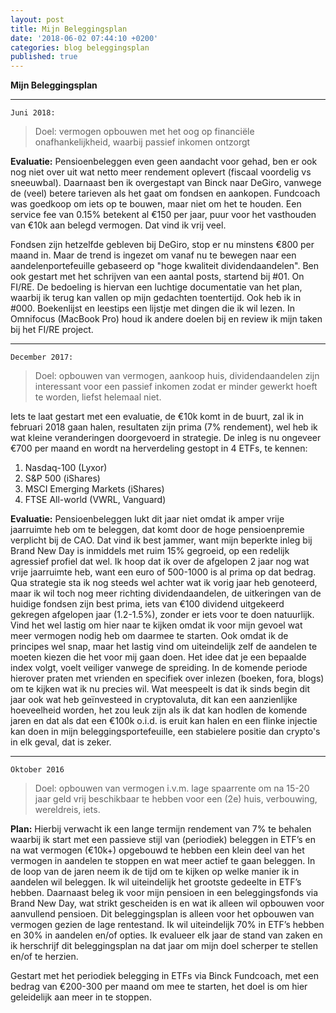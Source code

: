 ```yaml
---
layout: post
title: Mijn Beleggingsplan
date: '2018-06-02 07:44:10 +0200'
categories: blog beleggingsplan
published: true
---
```

**Mijn Beleggingsplan**

---

`Juni 2018:`
>Doel: vermogen opbouwen met het oog op financiële onafhankelijkheid, waarbij passief inkomen ontzorgt

**Evaluatie:** Pensioenbeleggen even geen aandacht voor gehad, ben er ook nog niet over uit wat netto meer rendement oplevert (fiscaal voordelig vs sneeuwbal). Daarnaast ben ik overgestapt van Binck naar DeGiro, vanwege de (veel) betere tarieven als het gaat om fondsen en aankopen. Fundcoach was goedkoop om iets op te bouwen, maar niet om het te houden. Een service fee van 0.15% betekent al €150 per jaar, puur voor het vasthouden van €10k aan belegd vermogen. Dat vind ik vrij veel.

Fondsen zijn hetzelfde gebleven bij DeGiro, stop er nu minstens €800 per maand in. Maar de trend is ingezet om vanaf nu te  bewegen naar een aandelenportefeuille gebaseerd op "hoge kwaliteit dividendaandelen".
Ben ook gestart met het schrijven van een aantal posts, startend bij  #01. On FI/RE. De bedoeling is hiervan een luchtige documentatie van het plan, waarbij ik terug kan vallen op mijn gedachten toentertijd. Ook heb ik in  #000. Boekenlijst en leestips een lijstje met dingen die ik wil lezen. In Omnifocus (MacBook Pro) houd ik andere doelen bij en review ik mijn taken bij het FI/RE project.

---

`December 2017:`
>Doel: opbouwen van vermogen, aankoop huis, dividendaandelen zijn interessant voor een passief inkomen zodat er minder gewerkt hoeft te worden, liefst helemaal niet.

Iets te laat gestart met een evaluatie, de €10k komt in de buurt, zal ik in februari 2018 gaan halen, resultaten zijn prima (7% rendement), wel heb ik wat kleine veranderingen doorgevoerd in strategie. De inleg is nu ongeveer €700 per maand en wordt na herverdeling gestopt in 4 ETFs, te kennen:
1. Nasdaq-100 (Lyxor)
2. S&P 500 (iShares)
3. MSCI Emerging Markets (iShares)
4. FTSE All-world (VWRL, Vanguard)

**Evaluatie:**
Pensioenbeleggen lukt dit jaar niet omdat ik amper vrije jaarruimte heb om te beleggen, dat komt door de hoge pensioenpremie verplicht bij de CAO. Dat vind ik best jammer, want mijn beperkte inleg bij Brand New Day is inmiddels met ruim 15% gegroeid, op een redelijk agressief profiel dat wel. Ik hoop dat ik over de afgelopen 2 jaar nog wat vrije jaarruimte heb, want een euro of 500-1000 is al prima op dat bedrag.
Qua strategie sta ik nog steeds wel achter wat ik vorig jaar heb genoteerd, maar ik wil toch nog meer richting dividendaandelen, de uitkeringen van de huidige fondsen zijn best prima, iets van €100 dividend uitgekeerd gekregen afgelopen jaar (1.2-1.5%), zonder er iets voor te doen natuurlijk. Vind het wel lastig om hier naar te kijken omdat ik voor mijn gevoel wat meer vermogen nodig heb om daarmee te starten. Ook omdat ik de principes wel snap, maar het lastig vind om uiteindelijk zelf de aandelen te moeten kiezen die het voor mij gaan doen. Het idee dat je een bepaalde index volgt, voelt veiliger vanwege de spreiding. In de komende periode hierover praten met vrienden en specifiek over inlezen (boeken, fora, blogs) om te kijken wat ik nu precies wil. 
Wat meespeelt is dat ik sinds begin dit jaar ook wat heb geïnvesteed in cryptovaluta, dit kan een aanzienlijke hoeveelheid worden, het zou leuk zijn als ik dat kan hodlen de komende jaren en dat als dat een €100k o.i.d. is eruit kan halen en een flinke injectie kan doen in mijn beleggingsportefeuille, een stabielere positie dan crypto's in elk geval, dat is zeker.

---

`Oktober 2016`
>Doel: opbouwen van vermogen i.v.m. lage spaarrente om na 15-20 jaar geld vrij beschikbaar te hebben voor een (2e) huis, verbouwing, wereldreis, iets.

**Plan:** Hierbij verwacht ik een lange termijn rendement van 7% te behalen waarbij ik start met een passieve stijl van (periodiek) beleggen in ETF’s en na wat vermogen (€10k+) opgebouwd te hebben een klein deel van het vermogen in aandelen te stoppen en wat meer actief te gaan beleggen. In de loop van de jaren neem ik de tijd om te kijken op welke manier ik in aandelen wil beleggen. Ik wil uiteindelijk het grootste gedeelte in ETF’s hebben.
Daarnaast beleg ik voor mijn pensioen in een beleggingsfonds via Brand New Day, wat strikt gescheiden is en wat ik alleen wil opbouwen voor aanvullend pensioen. Dit beleggingsplan is alleen voor het opbouwen van vermogen gezien de lage rentestand. Ik wil uiteindelijk 70% in ETF’s hebben en 30% in aandelen en/of opties.
Ik evalueer elk jaar de stand van zaken en ik herschrijf dit beleggingsplan na dat jaar om mijn doel scherper te stellen en/of te herzien.

Gestart met het periodiek belegging in ETFs via Binck Fundcoach, met een bedrag van €200-300 per maand om mee te starten, het doel is om hier geleidelijk aan meer in te stoppen.
